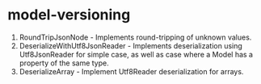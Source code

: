 # model-versioning

1. RoundTripJsonNode - Implements round-tripping of unknown values.
2. DeserializeWithUtf8JsonReader - Implements deserialization using Utf8JsonReader for simple case, as well as case where a Model has a property of the same type.
3. DeserializeArray - Implement Utf8Reader deserialization for arrays.
